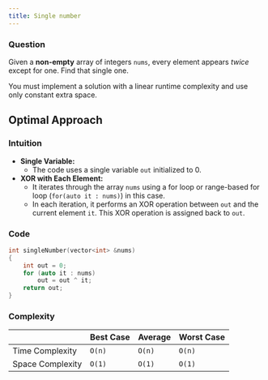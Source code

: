 ```yaml
---
title: Single number
---
```


### Question

Given a **non-empty** array of integers `nums`, every element appears _twice_ except for one. Find that single one.

You must implement a solution with a linear runtime complexity and use only constant extra space.

## Optimal Approach

### Intuition

- **Single Variable:**
  - The code uses a single variable `out` initialized to 0.
- **XOR with Each Element:**
  - It iterates through the array `nums` using a for loop or range-based for loop (`for(auto it : nums)`) in this case.
  - In each iteration, it performs an XOR operation between `out` and the current element `it`. This XOR operation is assigned back to `out`.

### Code

```cpp [Single Number]
int singleNumber(vector<int> &nums)
{
	int out = 0;
	for (auto it : nums)
		out = out ^ it;
	return out;
}
```

### Complexity

|                  | Best Case | Average | Worst Case |
| ---------------- | --------- | ------- | ---------- |
| Time Complexity  | `O(n)`    | `O(n)`  | `O(n)`     |
| Space Complexity | `O(1)`    | `O(1)`  | `O(1)`     |

